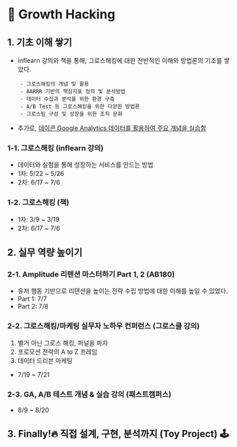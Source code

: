 # :seedling: Growth Hacking

## 1. 기초 이해 쌓기
- inflearn 강의와 책을 통해, 그로스해킹에 대한 전반적인 이해와 방법론의 기초를 쌓았다.
```
	- 그로스해킹의 개념 및 활용
	- AARRR 기반의 핵심지표 정의 및 분석방법
	- 데이터 수집과 분석을 위한 환경 구축
	- A/B Test 등 그로스해킹을 위한 다양한 방법론
	- 그로스팀 구성 및 성장을 위한 조직 문화
```
- 추가로, [데이콘 Google Analytics 데이터를 활용하여 주요 개념을 실습함](https://github.com/ssujeong/ToyProject/tree/master/%EC%9C%A0%EC%A0%80%20%ED%96%89%EB%8F%99%20%EB%B6%84%EC%84%9D%20%EB%B0%8F%20%EC%8B%9C%EA%B0%81%ED%99%94)

### 1-1. 그로스해킹 (inflearn 강의)
- 데이터와 실험을 통해 성장하는 서비스를 만드는 방법
- 1차: 5/22 ~ 5/26
- 2차: 6/17 ~ 7/6

### 1-2. 그로스해킹 (책)
- 1차: 3/9 ~ 3/19
- 2차: 6/17 ~ 7/6


## 2. 실무 역량 높이기
### 2-1. Amplitude 리텐션 마스터하기 Part 1, 2  (AB180)
- 유저 행동 기반으로 리텐션을 높이는 전략 수립 방법에 대한 이해를 높일 수 있었다.
- Part 1: 7/7
- Part 2: 7/8
 
### 2-2. 그로스해킹/마케팅 실무자 노하우 컨퍼런스 (그로스쿨 강의)
1. 별거 아닌 그로스 해킹, 퍼널을 파자
2. 프로모션 전략의 A to Z 프레임
3. 데이터 드리븐 마케팅
- 7/19 ~ 7/21


### 2-3.  GA, A/B 테스트 개념 & 실습 강의 (패스트캠퍼스)
- 8/9 ~ 8/20

## 3. Finally!🔥 직접 설계, 구현, 분석까지 (Toy Project) 🕹

